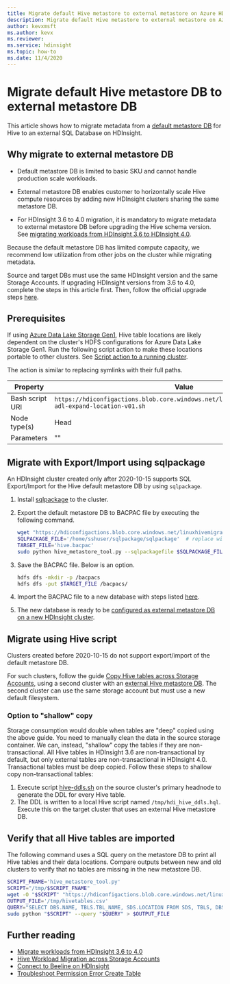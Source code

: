 ```yaml
---
title: Migrate default Hive metastore to external metastore on Azure HDInsight
description: Migrate default Hive metastore to external metastore on Azure HDInsight
author: kevxmsft
ms.author: kevx
ms.reviewer: 
ms.service: hdinsight
ms.topic: how-to
ms.date: 11/4/2020
---
```


# Migrate default Hive metastore DB to external metastore DB

This article shows how to migrate metadata from a [default metastore DB](../hdinsight-use-external-metadata-stores.md#default-metastore) for Hive to an external SQL Database on HDInsight. 

## Why migrate to external metastore DB

* Default metastore DB is limited to basic SKU and cannot handle production scale workloads.

* External metastore DB enables customer to horizontally scale Hive compute resources by adding new HDInsight clusters sharing the same metastore DB.

* For HDInsight 3.6 to 4.0 migration, it is mandatory to migrate metadata to external metastore DB before upgrading the Hive schema version. See [migrating workloads from HDInsight 3.6 to HDInsight 4.0](./apache-hive-migrate-workloads.md).

Because the default metastore DB has limited compute capacity, we recommend low utilization from other jobs on the cluster while migrating metadata.

Source and target DBs must use the same HDInsight version and the same Storage Accounts. If upgrading HDInsight versions from 3.6 to 4.0, complete the steps in this article first. Then, follow the official upgrade steps [here](./apache-hive-migrate-workloads.md).

## Prerequisites

If using [Azure Data Lake Storage Gen1](../overview-data-lake-storage-gen1.md), Hive table locations are likely dependent on the cluster's HDFS configurations for Azure Data Lake Storage Gen1. Run the following script action to make these locations portable to other clusters. See [Script action to a running cluster](../hdinsight-hadoop-customize-cluster-linux.md#script-action-to-a-running-cluster).

The action is similar to replacing symlinks with their full paths.

|Property | Value |
|---|---|
|Bash script URI|`https://hdiconfigactions.blob.core.windows.net/linuxhivemigrationv01/hive-adl-expand-location-v01.sh`|
|Node type(s)|Head|
|Parameters|""|

## Migrate with Export/Import using sqlpackage

An HDInsight cluster created only after 2020-10-15 supports SQL Export/Import for the Hive default metastore DB by using `sqlpackage`.

1. Install [sqlpackage](https://docs.microsoft.com/sql/tools/sqlpackage-download?view=sql-server-ver15#get-sqlpackage-net-core-for-linux) to the cluster.

2. Export the default metastore DB to BACPAC file by executing the following command.

    ```bash
    wget "https://hdiconfigactions.blob.core.windows.net/linuxhivemigrationv01/hive_metastore_tool.py"
    SQLPACKAGE_FILE='/home/sshuser/sqlpackage/sqlpackage'  # replace with sqlpackage location
    TARGET_FILE='hive.bacpac'
    sudo python hive_metastore_tool.py --sqlpackagefile $SQLPACKAGE_FILE --targetfile $TARGET_FILE
    ```

3. Save the BACPAC file. Below is an option.

    ```bash
    hdfs dfs -mkdir -p /bacpacs
    hdfs dfs -put $TARGET_FILE /bacpacs/
    ```

4. Import the BACPAC file to a new database with steps listed [here](../../azure-sql/database/database-import.md).

5. The new database is ready to be [configured as external metastore DB on a new HDInsight cluster](../hdinsight-use-external-metadata-stores.md#select-a-custom-metastore-during-cluster-creation.md).

## Migrate using Hive script

Clusters created before 2020-10-15 do not support export/import of the default metastore DB.

For such clusters, follow the guide [Copy Hive tables across Storage Accounts](./hive-migration-across-storage-accounts.md), using a second cluster with an [external Hive metastore DB](../hdinsight-use-external-metadata-stores.md#select-a-custom-metastore-during-cluster-creation.md). The second cluster can use the same storage account but must use a new default filesystem.

### Option to "shallow" copy
Storage consumption would double when tables are "deep" copied using the above guide. You need to manually clean the data in the source storage container.
We can, instead, "shallow" copy the tables if they are non-transactional. All Hive tables in HDInsight 3.6 are non-transactional by default, but only external tables are non-transactional in HDInsight 4.0. Transactional tables must be deep copied. Follow these steps to shallow copy non-transactional tables:

1. Execute script [hive-ddls.sh](https://hdiconfigactions.blob.core.windows.net/linuxhivemigrationv01/hive-ddls.sh) on the source cluster's primary headnode to generate the DDL for every Hive table.
2. The DDL is written to a local Hive script named `/tmp/hdi_hive_ddls.hql`. Execute this on the target cluster that uses an external Hive metastore DB.

## Verify that all Hive tables are imported

The following command uses a SQL query on the metastore DB to print all Hive tables and their data locations. Compare outputs between new and old clusters to verify that no tables are missing in the new metastore DB.

```bash
SCRIPT_FNAME='hive_metastore_tool.py'
SCRIPT="/tmp/$SCRIPT_FNAME"
wget -O "$SCRIPT" "https://hdiconfigactions.blob.core.windows.net/linuxhivemigrationv01/$SCRIPT_FNAME"
OUTPUT_FILE='/tmp/hivetables.csv'
QUERY="SELECT DBS.NAME, TBLS.TBL_NAME, SDS.LOCATION FROM SDS, TBLS, DBS WHERE TBLS.SD_ID = SDS.SD_ID AND TBLS.DB_ID = DBS.DB_ID ORDER BY DBS.NAME, TBLS.TBL_NAME ASC;"
sudo python "$SCRIPT" --query "$QUERY" > $OUTPUT_FILE
```

## Further reading

* [Migrate workloads from HDInsight 3.6 to 4.0](./apache-hive-migrate-workloads.md)
* [Hive Workload Migration across Storage Accounts](./hive-migration-across-storage-accounts.md)
* [Connect to Beeline on HDInsight](../hadoop/connect-install-beeline.md)
* [Troubleshoot Permission Error Create Table](./interactive-query-troubleshoot-permission-error-create-table.md)
